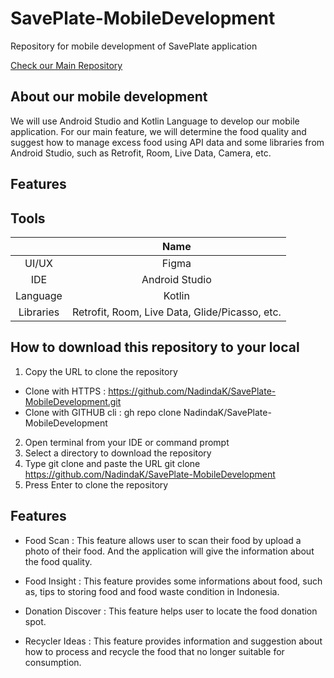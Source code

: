# SavePlate-MobileDevelopment
Repository for mobile development of SavePlate application

[Check our Main Repository](https://github.com/NadindaK/SavePlate)

## About our mobile development
We will use Android Studio and Kotlin Language to develop our mobile application. For our main feature, we will determine the food quality and suggest how to manage excess food using API data and some libraries from Android Studio, such as Retrofit, Room, Live Data, Camera, etc.

## Features

## Tools 

|                     |    Name    |   
| :-----------------: | :--------: | 
UI/UX | Figma
IDE | Android Studio
Language | Kotlin
Libraries | Retrofit, Room, Live Data, Glide/Picasso, etc.


## How to download this repository to your local 

1. Copy the URL to clone the repository
- Clone with HTTPS : https://github.com/NadindaK/SavePlate-MobileDevelopment.git
- Clone with GITHUB cli : gh repo clone NadindaK/SavePlate-MobileDevelopment 
2. Open terminal from your IDE or command prompt
3. Select a directory to download the repository
4. Type git clone and paste the URL
git clone https://github.com/NadindaK/SavePlate-MobileDevelopment
5. Press Enter to clone the repository

## Features

- Food Scan : This feature allows user to scan their food by upload a photo of their food. And the application will give the information about the food quality.

- Food Insight : This feature provides some informations about food, such as, tips to storing food and food waste condition in Indonesia.

- Donation Discover : This feature helps user to locate the food donation spot.

- Recycler Ideas : This feature provides information and suggestion about how to process and recycle the food that no longer suitable for consumption. 





